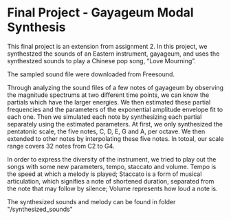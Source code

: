 # Final Project - Gayageum Modal Synthesis

This final project is an extension from assignment 2. In this project, we synthestzed the sounds of an Eastern instrument, gayageum, and uses the synthestzed sounds to play a Chinese pop song, “Love Mourning”.

The sampled sound file were downloaded from Freesound.  

Through analyzing the sound files of a few notes of gayageum by observing the magnitude spectrums at two 
different time points, we can know the partials which have the larger energies. We then estimated these partial frequencies and the parameters of the exponential amplitude envelope fit to each one. Then we simulated each note by synthesizing each partial separately using the estimated parameters. At first, we only synthesized the pentatonic  scale, the five notes, C, D, E, G and A, per octave. We then extended to other notes by interpolating these five notes. In totoal, our scale range covers 32 notes from C2 to G4. 

In order to express the diversity of the instrument, we tried to play out the songs with some new parameters, tempo, staccato and volume. Tempo is the 
speed at which a melody is played; Staccato is a form of musical articulation, which signifies a note of shortened  duration, separated from the note that may follow by silence; Volume represents how loud a note is.

The synthesized sounds and melody can be found in folder "/synthesized_sounds" 
